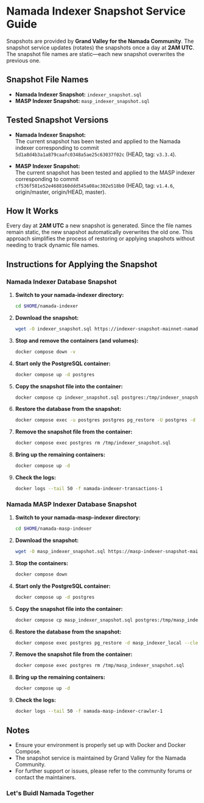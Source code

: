 # Namada Indexer Snapshot Service Guide

Snapshots are provided by **Grand Valley for the Namada Community**. The snapshot service updates (rotates) the snapshots once a day at **2AM UTC**. The snapshot file names are static—each new snapshot overwrites the previous one.

## Snapshot File Names

- **Namada Indexer Snapshot:** `indexer_snapshot.sql`
- **MASP Indexer Snapshot:** `masp_indexer_snapshot.sql`

## Tested Snapshot Versions

- **Namada Indexer Snapshot:**  
  The current snapshot has been tested and applied to the Namada indexer corresponding to commit  
  `5d1a8d4b3a1a879caafc0348a5ae25c63037f02c` (HEAD, tag: `v3.3.4`).

- **MASP Indexer Snapshot:**  
  The current snapshot has been tested and applied to the MASP indexer corresponding to commit  
  `cf536f581e52e4688160ddd545a08ac302e518b0` (HEAD, tag: `v1.4.6`, origin/master, origin/HEAD, master).

## How It Works

Every day at **2AM UTC** a new snapshot is generated. Since the file names remain static, the new snapshot automatically overwrites the old one. This approach simplifies the process of restoring or applying snapshots without needing to track dynamic file names.

## Instructions for Applying the Snapshot

### Namada Indexer Database Snapshot

1. **Switch to your namada-indexer directory:**

   ```bash
   cd $HOME/namada-indexer
   ```

2. **Download the snapshot:**

   ```bash
   wget -O indexer_snapshot.sql https://indexer-snapshot-mainnet-namada.grandvalleys.com/indexer_snapshot.sql
   ```

3. **Stop and remove the containers (and volumes):**

   ```bash
   docker compose down -v
   ```

4. **Start only the PostgreSQL container:**

   ```bash
   docker compose up -d postgres
   ```

5. **Copy the snapshot file into the container:**

   ```bash
   docker compose cp indexer_snapshot.sql postgres:/tmp/indexer_snapshot.sql
   ```

6. **Restore the database from the snapshot:**

   ```bash
   docker compose exec -u postgres postgres pg_restore -U postgres -d namada-indexer --clean /tmp/indexer_snapshot.sql --verbose
   ```

7. **Remove the snapshot file from the container:**

   ```bash
   docker compose exec postgres rm /tmp/indexer_snapshot.sql
   ```

8. **Bring up the remaining containers:**

   ```bash
   docker compose up -d
   ```

9. **Check the logs:**
   ```bash
   docker logs --tail 50 -f namada-indexer-transactions-1
   ```

### Namada MASP Indexer Database Snapshot

1. **Switch to your namada-masp-indexer directory:**

   ```bash
   cd $HOME/namada-masp-indexer
   ```

2. **Download the snapshot:**

   ```bash
   wget -O masp_indexer_snapshot.sql https://masp-indexer-snapshot-mainnet-namada.grandvalleys.com/masp_indexer_snapshot.sql
   ```

3. **Stop the containers:**

   ```bash
   docker compose down
   ```

4. **Start only the PostgreSQL container:**

   ```bash
   docker compose up -d postgres
   ```

5. **Copy the snapshot file into the container:**

   ```bash
   docker compose cp masp_indexer_snapshot.sql postgres:/tmp/masp_indexer_snapshot.sql
   ```

6. **Restore the database from the snapshot:**

   ```bash
   docker compose exec postgres pg_restore -d masp_indexer_local --clean /tmp/masp_indexer_snapshot.sql --verbose
   ```

7. **Remove the snapshot file from the container:**

   ```bash
   docker compose exec postgres rm /tmp/masp_indexer_snapshot.sql
   ```

8. **Bring up the remaining containers:**

   ```bash
   docker compose up -d
   ```

9. **Check the logs:**
   ```bash
   docker logs --tail 50 -f namada-masp-indexer-crawler-1
   ```

## Notes

- Ensure your environment is properly set up with Docker and Docker Compose.
- The snapshot service is maintained by Grand Valley for the Namada Community.
- For further support or issues, please refer to the community forums or contact the maintainers.

### Let's Buidl Namada Together
